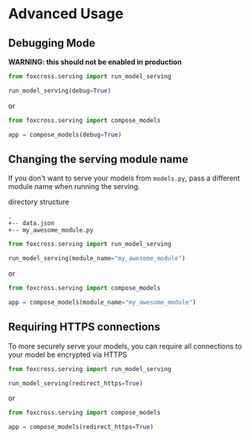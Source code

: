 # Advanced Usage

## Debugging Mode
**WARNING: this should not be enabled in production**

```python
from foxcross.serving import run_model_serving

run_model_serving(debug=True)
```
or
```python
from foxcross.serving import compose_models

app = compose_models(debug=True)
```

## Changing the serving module name
If you don't want to serve your models from `models.py`, pass a different module name when
running the serving.

directory structure
```
.
+-- data.json
+-- my_awesome_module.py
```
```python
from foxcross.serving import run_model_serving

run_model_serving(module_name="my_awesome_module")
```
or
```python
from foxcross.serving import compose_models

app = compose_models(module_name="my_awesome_module")
```

## Requiring HTTPS connections
To more securely serve your models, you can require all connections to your model be
encrypted via HTTPS

```python
from foxcross.serving import run_model_serving

run_model_serving(redirect_https=True)
```
or
```python
from foxcross.serving import compose_models

app = compose_models(redirect_https=True)
```
